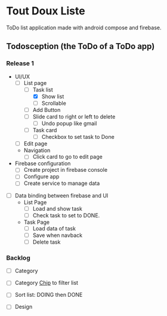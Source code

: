 # Tout Doux Liste

ToDo list application made with android compose and firebase.

## Todosception (the ToDo of a ToDo app)

### Release 1

- UI/UX
  - [ ] List page
    - [ ] Task list
      - [x] Show list
      - [ ] Scrollable
    - [ ] Add Button
    - [ ] Slide card to right or left to delete
      - [ ] Undo popup like gmail
    - [ ] Task card
      - [ ] Checkbox to set task to Done
  - [ ] Edit page
  - Navigation
    - [ ] Click card to go to edit page
- Firebase configuration
  - [ ] Create project in firebase console
  - [ ] Configure app
  - [ ] Create service to manage data
- [ ] Data binding between firebase and UI
  - List Page
    - [ ] Load and show task
    - [ ] Check task to set to DONE.
  - Task Page
    - [ ] Load data of task
    - [ ] Save when navback
    - [ ] Delete task

### Backlog
  
  - [ ] Category
  - [ ] Category [Chip](https://developer.android.com/develop/ui/compose/components/chip) to filter list
  - [ ] Sort list: DOING then DONE
  - [ ] Design

